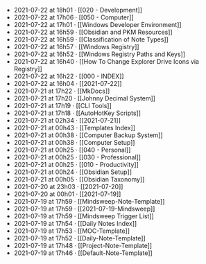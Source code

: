 - 2021-07-22 at 18h01 · [[020 - Development]]
- 2021-07-22 at 17h06 · [[050 - Computer]]
- 2021-07-22 at 17h01 · [[Windows Developer Environment]]
- 2021-07-22 at 16h59 · [[Obsidian and PKM Resources]]
- 2021-07-22 at 16h59 · [[Classification of Note Types]]
- 2021-07-22 at 16h57 · [[Windows Registry]]
- 2021-07-22 at 16h52 · [[Windows Registry Paths and Keys]]
- 2021-07-22 at 16h40 · [[How To Change Explorer Drive Icons via Registry]]
- 2021-07-22 at 16h22 · [[000 - INDEX]]
- 2021-07-22 at 16h04 · [[2021-07-22]]
- 2021-07-21 at 17h22 · [[MkDocs]]
- 2021-07-21 at 17h20 · [[Johnny Decimal System]]
- 2021-07-21 at 17h19 · [[CLI Tools]]
- 2021-07-21 at 17h18 · [[AutoHotKey Scripts]]
- 2021-07-21 at 02h34 · [[2021-07-21]]
- 2021-07-21 at 00h43 · [[Templates Index]]
- 2021-07-21 at 00h38 · [[Computer Backup System]]
- 2021-07-21 at 00h38 · [[Computer Setup]]
- 2021-07-21 at 00h25 · [[040 - Personal]]
- 2021-07-21 at 00h25 · [[030 - Professional]]
- 2021-07-21 at 00h25 · [[010 - Productivity]]
- 2021-07-21 at 00h24 · [[Obsidian Setup]]
- 2021-07-21 at 00h05 · [[Obsidian Taxonomy]]
- 2021-07-20 at 23h03 · [[2021-07-20]]
- 2021-07-20 at 00h01 · [[2021-07-19]]
- 2021-07-19 at 17h59 · [[Mindsweep-Note-Template]]
- 2021-07-19 at 17h59 · [[2021-07-19-Mindsweep]]
- 2021-07-19 at 17h59 · [[Mindsweep Trigger List]]
- 2021-07-19 at 17h54 · [[Daily Notes Index]]
- 2021-07-19 at 17h53 · [[MOC-Template]]
- 2021-07-19 at 17h52 · [[Daily-Note-Template]]
- 2021-07-19 at 17h48 · [[Project-Note-Template]]
- 2021-07-19 at 17h46 · [[Default-Note-Template]]
